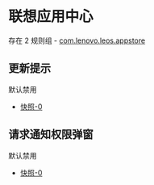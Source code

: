 # 联想应用中心

存在 2 规则组 - [com.lenovo.leos.appstore](/src/apps/com.lenovo.leos.appstore.ts)

## 更新提示

默认禁用

- [快照-0](https://i.gkd.li/import/13401992)

## 请求通知权限弹窗

默认禁用

- [快照-0](https://i.gkd.li/import/13401991)
